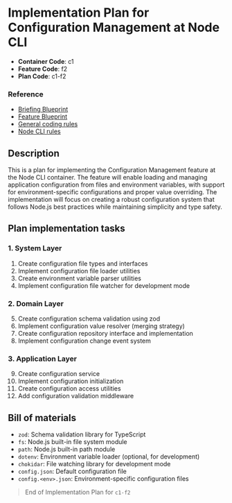 # Implementation Plan for Configuration Management at Node CLI

- **Container Code**: c1
- **Feature Code**: f2
- **Plan Code**: c1-f2

### Reference

- [Briefing Blueprint](/docs/briefing.blueprint.md)
- [Feature Blueprint](/docs/f2-configuration-management.blueprint.md)
- [General coding rules](/containers/c1-node-cli/.ai/rules/0-typescript.rules.md)  
- [Node CLI rules](/containers/c1-node-cli/.ai/rules/1-node-cli.rules.md)

## Description

This is a plan for implementing the Configuration Management feature at the Node CLI container. The feature will enable loading and managing application configuration from files and environment variables, with support for environment-specific configurations and proper value overriding. The implementation will focus on creating a robust configuration system that follows Node.js best practices while maintaining simplicity and type safety.

## Plan implementation tasks

### 1. System Layer

1. Create configuration file types and interfaces
2. Implement configuration file loader utilities
3. Create environment variable parser utilities
4. Implement configuration file watcher for development mode

### 2. Domain Layer

5. Create configuration schema validation using zod
6. Implement configuration value resolver (merging strategy)
7. Create configuration repository interface and implementation
8. Implement configuration change event system

### 3. Application Layer

9. Create configuration service
10. Implement configuration initialization
11. Create configuration access utilities
12. Add configuration validation middleware

## Bill of materials

- `zod`: Schema validation library for TypeScript
- `fs`: Node.js built-in file system module
- `path`: Node.js built-in path module
- `dotenv`: Environment variable loader (optional, for development)
- `chokidar`: File watching library for development mode
- `config.json`: Default configuration file
- `config.<env>.json`: Environment-specific configuration files

> End of Implementation Plan for `c1-f2` 